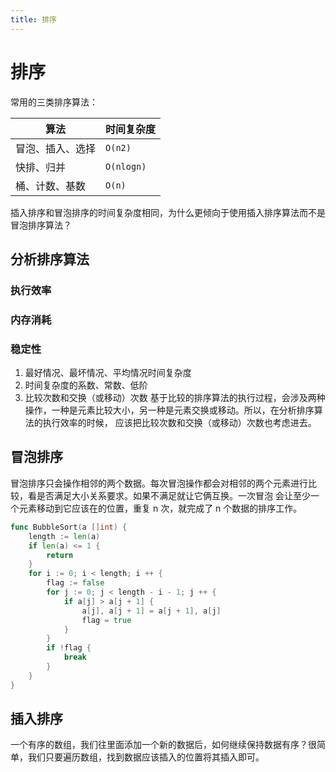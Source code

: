 ```yaml
---
title: 排序
---
```


# 排序
常用的三类排序算法：

| 算法 | 时间复杂度 |
| --- | --- |
| 冒泡、插入、选择 | `O(n2)` |
| 快排、归并 | `O(nlogn)` |
| 桶、计数、基数 | `O(n)` |

插入排序和冒泡排序的时间复杂度相同，为什么更倾向于使用插入排序算法而不是冒泡排序算法？

## 分析排序算法
### 执行效率
### 内存消耗
### 稳定性
1. 最好情况、最坏情况、平均情况时间复杂度
2. 时间复杂度的系数、常数、低阶
3. 比较次数和交换（或移动）次数
基于比较的排序算法的执行过程，会涉及两种操作，一种是元素比较大小，另一种是元素交换或移动。所以，在分析排序算法的执行效率的时候，
应该把比较次数和交换（或移动）次数也考虑进去。

## 冒泡排序
冒泡排序只会操作相邻的两个数据。每次冒泡操作都会对相邻的两个元素进行比较，看是否满足大小关系要求。如果不满足就让它俩互换。一次冒泡
会让至少一个元素移动到它应该在的位置，重复 n 次，就完成了 n 个数据的排序工作。
```go
func BubbleSort(a []int) {
	length := len(a)
	if len(a) <= 1 {
		return
	}
	for i := 0; i < length; i ++ {
		flag := false
		for j := 0; j < length - i - 1; j ++ {
			if a[j] > a[j + 1] {
				a[j], a[j + 1] = a[j + 1], a[j]
				flag = true
			}
		}
		if !flag {
			break
		}
	}
}
```

## 插入排序
一个有序的数组，我们往里面添加一个新的数据后，如何继续保持数据有序？很简单，我们只要遍历数组，找到数据应该插入的位置将其插入即可。
